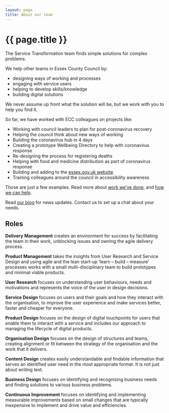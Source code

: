 ```yaml
---
layout: page
title: About our team
---
```


# {{ page.title }}

The Service Transformation team finds simple solutions for complex problems.

We help other teams in Essex County Council by:

- designing ways of working and processes
- engaging with service users
- helping to develop skills/knowledge
- building digital solutions

We never assume up front what the solution will be, but we work with you to help you find it.

So far, we have worked with ECC colleagues on projects like:

- Working with council leaders to plan for post-coronavirus recovery
- Helping the council think about new ways of working
- Building the coronavirus hub in 4 days
- Creating a prototype Wellbeing Directory to help with coronavirus response
- Re-designing the process for registering deaths
- Helping with food and medicine distribution as part of coronavirus response
- Building and adding to the [essex.gov.uk website](https://www.essex.gov.uk/)
- Training colleagues around the council in accessibility awareness

Those are just a few examples. Read more about [work we’ve done](/essex-county-council-digital-manual/Service-Transformation-team/What-we-do), and [how we can help](/essex-county-council-digital-manual/Service-Transformation-team/How-we-can-help).

Read [our blog](https://servicetransformation.blog.essex.gov.uk/) for news updates. Contact us to set up a chat about your needs.

<!-- ## Mission Statement 

We are committed to improving outcomes for people in Essex and helping meet the strategic aims of the Council. 

We want to deliver modern public services based on a deep understanding of the needs of people who use them and we will challenge existing ways of thinking and doing. 

## Who we are

We are a team of business and digital design professionals who together offer a range of complementary skills and approaches to solving problems and modernising public services. 

## What we do

We work with teams across the council to develop new skills and find better ways to improve outcomes and value for money for people in Essex.  

## How we work together

Service Transformation is a team sport!  We work in multi-disciplinary teams to understand a problem.  

We design, build and iterate a solution or service based on our understanding of the needs of people who use it. 

We work in short sprints so we can focus on the things that will add most value. 

We move forward when we know enough rather than when we have all the answers. 

We invite feedback from others and test our ideas early to ensure we are moving in the right direction. -->

## Roles

**Delivery Management** creates an environment for success by facilitating the team in their work, unblocking issues and owning the agile delivery process. 

**Product Management** takes the insights from User Research and Service Design and using agile and the lean start-up ‘learn – build – measure’ processes works with a small multi-disciplinary team to build prototypes and minimal viable products. 

**User Research** focuses on understanding user behaviours, needs and motivations and represents the voice of the user in design decisions. 

**Service Design** focuses on users and their goals and how they interact with the organisation, to improve the user experience and make services better, faster and cheaper for everyone. 

**Product Design** focuses on the design of digital touchpoints for users that enable them to interact with a service and includes our approach to managing the lifecycle of digital products. 

**Organisation Design** focuses on the design of structures and teams, creating alignment or fit between the strategy of the organisation and the work that it delivers. 

**Content Design** creates easily understandable and findable information that serves an identified user need in the most appropriate format. It is not just about writing text​. 

**Business Design** focuses on identifying and recognising business needs and finding solutions to various business problems. 

**Continuous Improvement** focuses on identifying and implementing measurable improvements based on small changes that are typically inexpensive to implement and drive value and efficiencies. 

